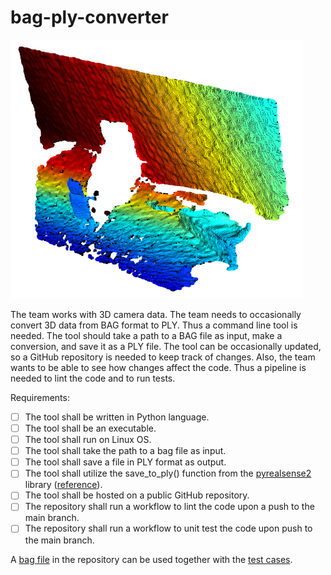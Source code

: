# bag-ply-converter

![image](test-bag.png)

The team works with 3D camera data.
The team needs to occasionally convert 3D data from BAG format to PLY.
Thus a command line tool is needed. The tool should take a path to a BAG file as input, make a conversion, and save it as a PLY file.
The tool can be occasionally updated, so a GitHub repository is needed to keep track of changes. Also, the team wants to be able to see how changes affect the code. Thus a pipeline is needed to lint the code and to run tests.

Requirements:

- [ ] The tool shall be written in Python language.
- [ ] The tool shall be an executable.
- [ ] The tool shall run on Linux OS.
- [ ] The tool shall take the path to a bag file as input.
- [ ] The tool shall save a file in PLY format as output.
- [ ] The tool shall utilize the save_to_ply() function from the [pyrealsense2](https://pypi.org/project/pyrealsense2/) library ([reference](https://github.com/IntelRealSense/librealsense/blob/master/wrappers/python/examples/export_ply_example.py)).
- [ ] The tool shall be hosted on a public GitHub repository.
- [ ] The repository shall run a workflow to lint the code upon a push to the main branch.
- [ ] The repository shall run a workflow to unit test the code upon push to the main branch.

A [bag file](test.bag) in the repository can be used together with the [test cases](converter_tests.py).
